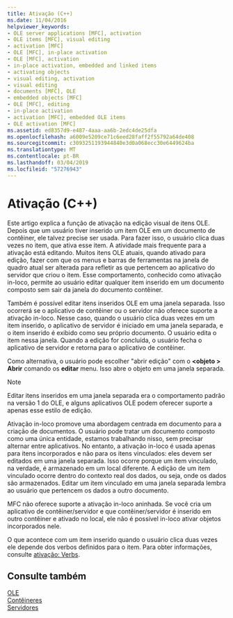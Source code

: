 ```yaml
---
title: Ativação (C++)
ms.date: 11/04/2016
helpviewer_keywords:
- OLE server applications [MFC], activation
- OLE items [MFC], visual editing
- activation [MFC]
- OLE [MFC], in-place activation
- OLE [MFC], activation
- in-place activation, embedded and linked items
- activating objects
- visual editing, activation
- visual editing
- documents [MFC], OLE
- embedded objects [MFC]
- OLE [MFC], editing
- in-place activation
- activation [MFC], embedded OLE items
- OLE activation [MFC]
ms.assetid: ed8357d9-e487-4aaa-aa6b-2edc4de25dfa
ms.openlocfilehash: a6009e5209ce71c6eed28faff2f55792a64de408
ms.sourcegitcommit: c3093251193944840e3d0a068ecc30e6449624ba
ms.translationtype: MT
ms.contentlocale: pt-BR
ms.lasthandoff: 03/04/2019
ms.locfileid: "57276943"
---
```

# <a name="activation-c"></a>Ativação (C++)

Este artigo explica a função de ativação na edição visual de itens OLE. Depois que um usuário tiver inserido um item OLE em um documento de contêiner, ele talvez precise ser usada. Para fazer isso, o usuário clica duas vezes no item, que ativa esse item. A atividade mais frequente para a ativação está editando. Muitos itens OLE atuais, quando ativado para edição, fazer com que os menus e barras de ferramentas na janela de quadro atual ser alterada para refletir as que pertencem ao aplicativo do servidor que criou o item. Esse comportamento, conhecido como ativação in-loco, permite ao usuário editar qualquer item inserido em um documento composto sem sair da janela do documento contêiner.

Também é possível editar itens inseridos OLE em uma janela separada. Isso ocorrerá se o aplicativo de contêiner ou o servidor não oferece suporte a ativação in-loco. Nesse caso, quando o usuário clica duas vezes em um item inserido, o aplicativo de servidor é iniciado em uma janela separada, e o item inserido é exibido como seu próprio documento. O usuário edita o item nessa janela. Quando a edição for concluída, o usuário fecha o aplicativo de servidor e retorna para o aplicativo de contêiner.

Como alternativa, o usuário pode escolher "abrir edição" com o  **\<objeto > Abrir** comando os **editar** menu. Isso abre o objeto em uma janela separada.

> [!NOTE]
>  Editar itens inseridos em uma janela separada era o comportamento padrão na versão 1 do OLE, e alguns aplicativos OLE podem oferecer suporte a apenas esse estilo de edição.

Ativação in-loco promove uma abordagem centrada em documento para a criação de documentos. O usuário pode tratar um documento composto como uma única entidade, estamos trabalhando nisso, sem precisar alternar entre aplicativos. No entanto, a ativação in-loco é usada apenas para itens incorporados e não para os itens vinculados: eles devem ser editados em uma janela separada. Isso ocorre porque um item vinculado, na verdade, é armazenado em um local diferente. A edição de um item vinculado ocorre dentro do contexto real dos dados, ou seja, onde os dados são armazenados. Editar um item vinculado em uma janela separada lembra ao usuário que pertencem os dados a outro documento.

MFC não oferece suporte a ativação in-loco aninhada. Se você cria um aplicativo de contêiner/servidor e que contêiner/servidor é inserido em outro contêiner e ativado no local, ele não é possível in-loco ativar objetos incorporados nele.

O que acontece com um item inserido quando o usuário clica duas vezes ele depende dos verbos definidos para o item. Para obter informações, consulte [ativação: Verbs](../mfc/activation-verbs.md).

## <a name="see-also"></a>Consulte também

[OLE](../mfc/ole-in-mfc.md)<br/>
[Contêineres](../mfc/containers.md)<br/>
[Servidores](../mfc/servers.md)
